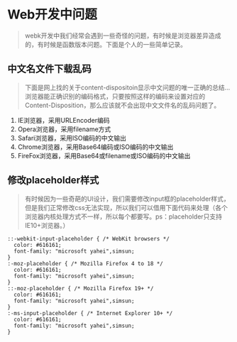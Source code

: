 # Web开发中问题
> webk开发中我们经常会遇到一些奇怪的问题，有时候是浏览器差异造成的，有时候是函数版本问题。下面是个人的一些简单记录。

## 中文名文件下载乱码
>下面是网上找的关于content-dispositoin显示中文问题的唯一正确的总结... 浏览器能正确识别的编码格式，只要按照这样的编码来设置对应的Content-Disposition，那么应该就不会出现中文文件名的乱码问题了。  
1. IE浏览器，采用URLEncoder编码  
2. Opera浏览器，采用filename方式  
3. Safari浏览器，采用ISO编码的中文输出  
4. Chrome浏览器，采用Base64编码或ISO编码的中文输出  
5. FireFox浏览器，采用Base64或filename或ISO编码的中文输出 

## 修改placeholder样式
> 有时候因为一些奇葩的UI设计，我们需要修改input框的placeholder样式，但是我们正常修改css无法实现，所以我们可以借用下面代码来处理（各个浏览器内核处理方式不一样，所以每个都要写。ps：placeholder只支持IE10+浏览器。）
>
    ::-webkit-input-placeholder { /* WebKit browsers */
      color: #616161;
      font-family: "microsoft yahei",simsun;
    }
    :-moz-placeholder { /* Mozilla Firefox 4 to 18 */
      color: #616161;
      font-family: "microsoft yahei",simsun;
    }
    ::-moz-placeholder { /* Mozilla Firefox 19+ */
      color: #616161;
      font-family: "microsoft yahei",simsun;
    }
    :-ms-input-placeholder { /* Internet Explorer 10+ */
      color: #616161;
      font-family: "microsoft yahei",simsun;
    }